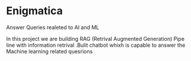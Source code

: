 # Enigmatica
Answer Queries realeted to AI and ML


In this project we are building RAG (Retrival Augmented Generation) Pipe line with information retrival .Bulit chatbot whixh is capable to answer the Machine learning related quesrions
